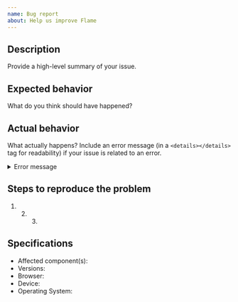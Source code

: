 ```yaml
---
name: Bug report
about: Help us improve Flame
---
```


## Description

Provide a high-level summary of your issue.

## Expected behavior

What do you think should have happened?

## Actual behavior

What actually happens? Include an error message (in a `<details></details>` tag for readability) if your issue is related to an error.

<details>
  <summary>Error message</summary>
  
  ```js
  console.log('error example');
  ```
</details>

## Steps to reproduce the problem

1. 2. 3.

## Specifications

- Affected component(s):
- Versions:
- Browser:
- Device:
- Operating System:
